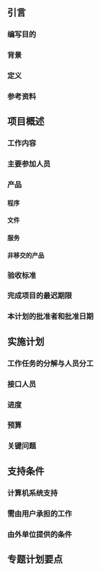 <!-- 项目开发计划（GB856T——88） -->

## 引言

### 编写目的

<!-- 说明：编写这份软件项目开发计划的目的，并指出预期的读者。 -->

###  背景

<!--
说明：
1. 待开发的软件系统的名称；
1. 本项目的任务提出者、开发者、用户及实现该软件的计算中心或计算机网络；
1. 该软件系统同其他系统或其他机构的基本的相互来往关系。
-->

### 定义

<!-- 列出本文件中用到的专门术语的定义和外文的首字母组词的原词组。 -->

### 参考资料

<!--
列出用得着的参考资料，如：
1. 本项目的经核准的计划任务书和合同、上级机关的批文；
1. 属于本项目的其他已发表的文件；
1. 本文件中各处引用的文件、资料，包括所要用到的软件开发标准。列出这些文件资料的标题、文件编号、发表日期和出版单位，说明能够得到这些文件资料的来源。
-->

## 项目概述

### 工作内容

<!-- 简要地说明在本项目的开发中须进行的各项主要工作。 -->

### 主要参加人员

<!-- 扼要说明参加本项目开发的主要人员的情况，包括他们的技术水平。 -->

### 产品

#### 程序

<!-- 列出须移交给用户的程序的名称、所用地编程语言及存储程序的媒体形式，并通过引用相关文件，逐项说明其功能和能力。 -->

#### 文件

<!-- 列出须移交用户的每种文件的名称及内容要点。 -->

#### 服务

<!-- 列出需向用户提供的各项服务，如培训安装、维护和运行支持等，应逐项规定开始日期、所提供支持的级别和服务的期限。 -->

#### 非移交的产品

<!-- 说明开发集体应向本单位交出但不必向用户移交的产品（文件甚至某些程序）。 -->

### 验收标准

<!-- 对于上述这些应交出的产品和服务，逐项说明或引用资料说明验收标准。 -->

### 完成项目的最迟期限

### 本计划的批准者和批准日期

## 实施计划

### 工作任务的分解与人员分工

<!-- 对于项目开发中需要完成的各项工作，从需求分析、设计、实现、测试直到维护，包括文件的编制、审批、打印、分发工作，用户培训工作，软件安装工作等，按层次进行分解，指明每项任务的负责人和参加人员。 -->

### 接口人员

<!--
说明负责接口工作的人员及他们的职责，包括：
1. 负责本项目同用户的接口人员；
1. 负责本项目同本单位各管理机构，如合同计划管理部门、财务部门、质量管理部门等的接口人员；
1. 负责本项目同个份合同负责单位的接口人员等。
-->

### 进度

<!-- 对于需求分析、设计、编码实现、测试、移交、培训和安装等工作，给出每项工作任务的预定开始日期、完成日期及所需资源，规定各项工作任务完成的先后顺序以及表征每项工作任务完成的标志性事件（即所谓“里程碑）。 -->

### 预算

<!-- 逐项列出本开发项目所需要的劳务（包括人员的数量和时间）以及经费的预算（包括办公费、差旅费、机时费、资料费、通讯设备和专用设备的租金等）和来源。 -->

### 关键问题

<!-- 逐项列出能够影响整个项目成败的关键问题、技术难点和风险，指出这些问题对项目的影响。 -->

## 支持条件

<!-- 说明为支持本项目的开发所需要的各种条件和设施。 -->

### 计算机系统支持

<!-- 逐项列出开发中和运行时所需的计算机系统支持，包括计算机、外围设备、通讯设备、模拟器、编译（或汇编）程序、操作系统、数据管理程序包、数据存储能力和测试支持能力等，逐项给出有关到货日期、使用时间的要求。 -->

### 需由用户承担的工作

<!-- 逐项列出需要用户承担的工作和完成期限。包括需由用户提供的条件及提供时间。 -->

### 由外单位提供的条件

<!-- 逐项列出需要外单位分合同承包者承担的工作和完成的时间，包括需要由外单位提供的条件和提供的时间。 -->

## 专题计划要点

<!-- 说明本项目开发中需制定的各个专题计划（如分合同计划、开发人员培训计划、测试计划、安全保密计划、质量保证计划、配置管理计划、用户培训计划、系统安装计划等）的要点。 -->